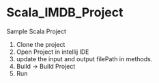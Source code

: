 # Scala_IMDB_Project
Sample Scala Project

1. Clone the project 
2. Open Project in intellij IDE
3. update the input and output filePath in methods. 
4. Build -> Build Project
5. Run
